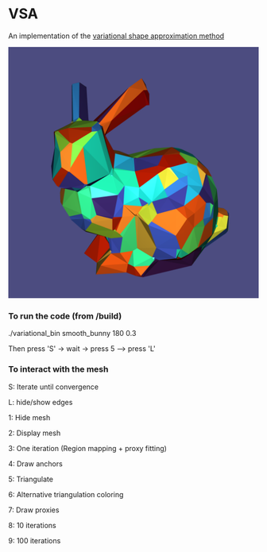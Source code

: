 # VSA

An implementation of the [variational shape approximation method](https://hal.inria.fr/file/index/docid/70632/filename/RR-5371.pdf)

<img src="bunny.png">



### To run the code (from /build)
./variational_bin smooth_bunny 180 0.3

Then press 'S' -> wait -> press 5 --> press 'L'

### To interact with the mesh

S: Iterate until convergence

L: hide/show edges


1: Hide mesh 

2: Display mesh

3: One iteration (Region mapping + proxy fitting)

4: Draw anchors

5: Triangulate 

6: Alternative triangulation coloring

7: Draw proxies

8: 10 iterations

9: 100 iterations

